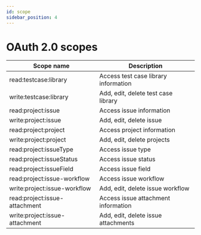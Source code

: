 ```yaml
---
id: scope
sidebar_position: 4
---
```


# OAuth 2.0 scopes

| Scope name                     | Description                          |
| ------------------------------ | ------------------------------------ |
| read:testcase:library          | Access test case library information |
| write:testcase:library         | Add, edit, delete test case library  |
| read:project:issue             | Access issue information             |
| write:project:issue            | Add, edit, delete issue              |
| read:project:project           | Access project information           |
| write:project:project          | Add, edit, delete projects           |
| read:project:issueType         | Access issue type                    |
| read:project:issueStatus       | Access issue status                  |
| read:project:issueField        | Access issue field                   |
| read:project:issue-workflow    | Access issue workflow                |
| write:project:issue-workflow   | Add, edit, delete issue workflow     |
| read:project:issue-attachment  | Access issue attachment information  |
| write:project:issue-attachment | Add, edit, delete issue attachments  |
